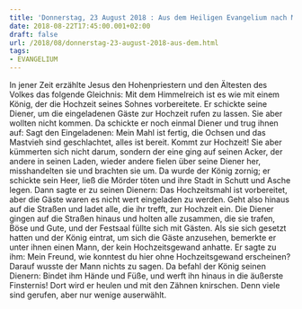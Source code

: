 ```yaml
---
title: 'Donnerstag, 23 August 2018 : Aus dem Heiligen Evangelium nach Matthäus - Mt 22,1-14.'
date: 2018-08-22T17:45:00.001+02:00
draft: false
url: /2018/08/donnerstag-23-august-2018-aus-dem.html
tags: 
- EVANGELIUM
---
```


In jener Zeit erzählte Jesus den Hohenpriestern und den Ältesten des Volkes das folgende Gleichnis: Mit dem Himmelreich ist es wie mit einem König, der die Hochzeit seines Sohnes vorbereitete. Er schickte seine Diener, um die eingeladenen Gäste zur Hochzeit rufen zu lassen. Sie aber wollten nicht kommen. Da schickte er noch einmal Diener und trug ihnen auf: Sagt den Eingeladenen: Mein Mahl ist fertig, die Ochsen und das Mastvieh sind geschlachtet, alles ist bereit. Kommt zur Hochzeit! Sie aber kümmerten sich nicht darum, sondern der eine ging auf seinen Acker, der andere in seinen Laden, wieder andere fielen über seine Diener her, misshandelten sie und brachten sie um. Da wurde der König zornig; er schickte sein Heer, ließ die Mörder töten und ihre Stadt in Schutt und Asche legen. Dann sagte er zu seinen Dienern: Das Hochzeitsmahl ist vorbereitet, aber die Gäste waren es nicht wert eingeladen zu werden. Geht also hinaus auf die Straßen und ladet alle, die ihr trefft, zur Hochzeit ein. Die Diener gingen auf die Straßen hinaus und holten alle zusammen, die sie trafen, Böse und Gute, und der Festsaal füllte sich mit Gästen. Als sie sich gesetzt hatten und der König eintrat, um sich die Gäste anzusehen, bemerkte er unter ihnen einen Mann, der kein Hochzeitsgewand anhatte. Er sagte zu ihm: Mein Freund, wie konntest du hier ohne Hochzeitsgewand erscheinen? Darauf wusste der Mann nichts zu sagen. Da befahl der König seinen Dienern: Bindet ihm Hände und Füße, und werft ihn hinaus in die äußerste Finsternis! Dort wird er heulen und mit den Zähnen knirschen. Denn viele sind gerufen, aber nur wenige auserwählt.